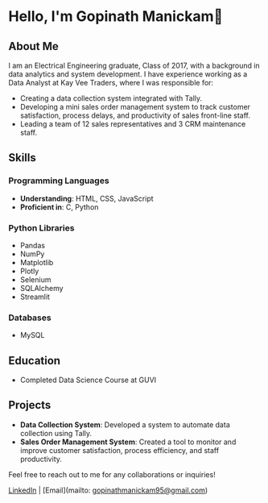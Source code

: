 # Hello, I'm Gopinath Manickam👋

## About Me

I am an Electrical Engineering graduate, Class of 2017, with a background in data analytics and system development. I have experience working as a Data Analyst at Kay Vee Traders, where I was responsible for:

- Creating a data collection system integrated with Tally.
- Developing a mini sales order management system to track customer satisfaction, process delays, and productivity of sales front-line staff.
- Leading a team of 12 sales representatives and 3 CRM maintenance staff.

## Skills

### Programming Languages

- **Understanding**: HTML, CSS, JavaScript
- **Proficient in**: C, Python

### Python Libraries

- Pandas
- NumPy
- Matplotlib
- Plotly
- Selenium
- SQLAlchemy
- Streamlit

### Databases

- MySQL

## Education

- Completed Data Science Course at GUVI

## Projects

- **Data Collection System**: Developed a system to automate data collection using Tally.
- **Sales Order Management System**: Created a tool to monitor and improve customer satisfaction, process efficiency, and staff productivity.

Feel free to reach out to me for any collaborations or inquiries!

[LinkedIn](https://www.linkedin.com/in/gopinath-manickam-49aa06104) | [Email](mailto: gopinathmanickam95@gmail.com)

